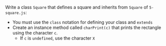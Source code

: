 Write a class ```Square``` that defines a square and inherits from ```Square``` of ```5-square.js```:
- You must use the ```class``` notation for defining your class and ```extends```
- Create an instance method called ```charPrint(c)``` that prints the rectangle using the character ```c```.
	- If ```c``` is ```undefined```, use the character ```X```
